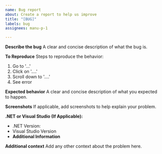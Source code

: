 ```yaml
---
name: Bug report
about: Create a report to help us improve
title: "[BUG]"
labels: bug
assignees: manu-p-1

---
```


**Describe the bug**
A clear and concise description of what the bug is.

**To Reproduce**
Steps to reproduce the behavior:
1. Go to '...'
2. Click on '....'
3. Scroll down to '....'
4. See error

**Expected behavior**
A clear and concise description of what you expected to happen.

**Screenshots**
If applicable, add screenshots to help explain your problem.

**.NET or Visual Studio (If Applicable):**
 - .NET Version:
 - Visual Studio Version
 - **Additional Information**

**Additional context**
Add any other context about the problem here.
